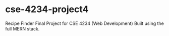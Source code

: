 # cse-4234-project4
Recipe Finder Final Project for CSE 4234 (Web Development)
Built using the full MERN stack.
